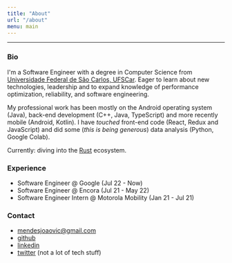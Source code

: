 ```yaml
---
title: "About"
url: "/about"
menu: main
---
```


---

### Bio
I'm a Software Engineer with a degree in Computer Science from [Universidade Federal de São Carlos, UFSCar](https://www.ufscar.br/). Eager to learn about new technologies, leadership and to expand knowledge of performance optimization, reliability, and software engineering.

My professional work has been mostly on the Android operating system (Java), back-end development (C++, Java, TypeScript) and more recently mobile (Android, Kotlin). I have *touched* front-end code (React, Redux and JavaScript) and did some (*this is being generous*) data analysis (Python, Google Colab).

Currently: diving into the [Rust](https://www.rust-lang.org/) ecosystem.

### Experience
- Software Engineer @ Google (Jul 22 - Now)
- Software Engineer @ Encora (Jul 21 - May 22)
- Software Engineer Intern @ Motorola Mobility (Jan 21 - Jul 21)

### Contact
- mendesjoaovic@gmail.com
- [github](https://github.com/joaovicmendes)
- [linkedin](https://www.linkedin.com/in/joaovicmendes/)
- [twitter](https://twitter.com/joaovicmendes) (not a lot of tech stuff)

